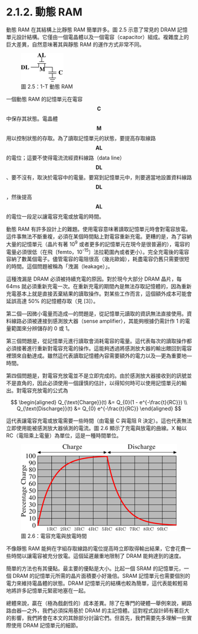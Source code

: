 # 2.1.2. 動態 RAM

動態 RAM 在其結構上比靜態 RAM 簡單許多。圖 2.5 示意了常見的 DRAM 記憶單元設計結構。它僅由一個電晶體以及一個電容（capacitor）組成。複雜度上的巨大差異，自然意味著其與靜態 RAM 的運作方式非常不同。

<figure>
  <img src="../../assets/figure-2.5.png" alt="圖 2.5：1-T 動態 RAM">
  <figcaption>圖 2.5：1-T 動態 RAM</figcaption>
</figure>

一個動態 RAM 的記憶單元在電容 $$ \mathbf{C} $$ 中保存其狀態。電晶體 $$ \mathbf{M} $$ 用以控制狀態的存取。為了讀取記憶單元的狀態，要提高存取線路 $$ \mathbf{AL} $$ 的電位；這要不使得電流流經資料線路（data line） $$ \mathbf{DL} $$、要不沒有，取決於電容中的電量。要寫到記憶單元中，則要適當地設置資料線路 $$ \mathbf{DL} $$，然後提高 $$ \mathbf{AL} $$ 的電位一段足以讓電容充電或放電的時間。

動態 RAM 有許多設計上的難題。使用電容意味著讀取記憶單元時會對電容放電。這件事無法不斷重複，必須在某個時間點上對電容重新充電。更糟的是，為了容納大量的記憶單元（晶片有著 10<sup>9</sup> 或者更多的記憶單元在現今是很普遍的），電容的電量必須很低（在飛〔femto，10<sup>-15</sup>〕法拉範圍內或者更小）。完全充電後的電容容納了數萬個電子。儘管電容的電阻很高（幾兆歐姆），耗盡電容仍舊只需要很短的時間。這個問題被稱為「洩漏（leakage）」。

這種洩漏是 DRAM 必須被持續充電的原因。對於現今大部分 DRAM 晶片，每 64ms 就必須重新充電一次。在重新充電的期間內是無法存取記憶體的，因為重新充電基本上就是直接丟棄結果的讀取操作。對某些工作而言，這個額外成本可能會延誤高達 50% 的記憶體存取（見 [3]）。

第二個––因微小電量而造成––的問題是，從記憶單元讀取的資訊無法直接使用。資料線路必須被連接到感測放大器（sense amplifier），其能夠根據仍需計作 1 的電量範圍來分辨儲存的 0 或 1。

第三個問題是，從記憶單元進行讀取會消耗電容的電量。這代表每次的讀取操作都必須接著進行重新對電容充電的操作。這能夠透過將感測放大器的輸出餵回到電容裡頭來自動達成。雖然這代表讀取記憶體內容需要額外的電力以及––更為重要地––時間。

第四個問題是，對電容充放電並不是立即完成的。由於感測放大器接收到的訊號並不是直角的，因此必須使用一個謹慎的估計，以得知何時可以使用記憶單元的輸出。對電容充放電的公式為

$$
\begin{aligned}
Q_{\text{Charge}}(t) &= Q_{0}(1 - e^{-\frac{t}{RC}})
\\
Q_{\text{Discharge}}(t) &= Q_{0} e^{-\frac{t}{RC}}
\end{aligned}
$$

這代表讓電容充電或放電需要一些時間（由電量 C 與電阻 R 決定）。這也代表無法立即使用能被感測放大器偵測的電流。圖 2.6 顯示了充電與放電的曲線。X 軸以 RC（電阻乘上電量）為單位，這是一種時間單位。

<figure>
  <img src="../../assets/figure-2.6.png" alt="圖 2.6：電容充電與放電時間">
  <figcaption>圖 2.6：電容充電與放電時間</figcaption>
</figure>

不像靜態 RAM 能夠在字組存取線路的電位提高時立即取得輸出結果，它會花費一些時間以讓電容被充分放電。這個延遲嚴重地限制了 DRAM 能夠達到的速度。

簡單的方法也有其優點。最主要的優點是大小。比起一個 SRAM 的記憶單元，一個 DRAM 的記憶單元所需的晶片面積要小好幾倍。SRAM 記憶單元也需要個別的電力來維持電晶體的狀態。DRAM 記憶單元的結構也較為簡單，這代表能較輕易地將許多記憶單元緊密地塞在一起。

總體來說，贏在（極為戲劇性的）成本差異。除了在專門的硬體––舉例來說，網路路由器––之外，我們必須採用基於 DRAM 的主記憶體。這對程式設計師有著巨大的影響，我們將會在本文的其餘部分討論它們。但首先，我們需要先多理解一些實際使用 DRAM 記憶單元的細節。

